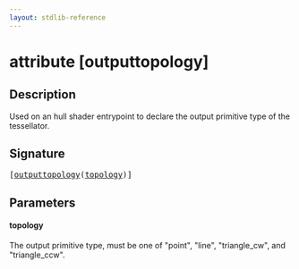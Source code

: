 ```yaml
---
layout: stdlib-reference
---
```


# attribute [outputtopology]

## Description

Used on an hull shader entrypoint to declare the output primitive type of the tessellator.

## Signature

<pre>
[<a href=".html">outputtopology</a>(<a href=".html#decl-topology" class="code_param">topology</a>)]
</pre>

## Parameters

####  <a id="decl-topology"></a>topology
The output primitive type, must be one of "point", "line", "triangle_cw", and "triangle_ccw".


